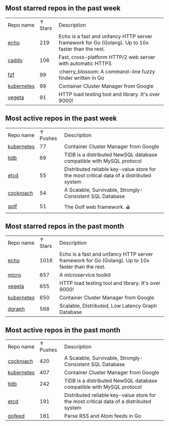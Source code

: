 Most starred repos in the past week
-----------------------------------

|                                                        |         |                                                                                                   |
|--------------------------------------------------------|---------|---------------------------------------------------------------------------------------------------|
| Repo name                                              | ↑ Stars | Description                                                                                       |
| [echo](https://github.com/labstack/echo)               | 219     | Echo is a fast and unfancy HTTP server framework for Go (Golang). Up to 10x faster than the rest. |
| [caddy](https://github.com/mholt/caddy)                | 106     | Fast, cross-platform HTTP/2 web server with automatic HTTPS                                       |
| [fzf](https://github.com/junegunn/fzf)                 | 99      | :cherry\_blossom: A command-line fuzzy finder written in Go                                       |
| [kubernetes](https://github.com/kubernetes/kubernetes) | 99      | Container Cluster Manager from Google                                                             |
| [vegeta](https://github.com/tsenart/vegeta)            | 91      | HTTP load testing tool and library. It's over 9000!                                               |

Most active repos in the past week
----------------------------------

|                                                        |          |                                                                                         |
|--------------------------------------------------------|----------|-----------------------------------------------------------------------------------------|
| Repo name                                              | ↑ Pushes | Description                                                                             |
| [kubernetes](https://github.com/kubernetes/kubernetes) | 77       | Container Cluster Manager from Google                                                   |
| [tidb](https://github.com/pingcap/tidb)                | 69       | TiDB is a distributed NewSQL database compatible with MySQL protocol                    |
| [etcd](https://github.com/coreos/etcd)                 | 55       | Distributed reliable key-value store for the most critical data of a distributed system |
| [cockroach](https://github.com/cockroachdb/cockroach)  | 54       | A Scalable, Survivable, Strongly-Consistent SQL Database                                |
| [golf](https://github.com/dinever/golf)                | 51       | The Golf web framework. :golf:                                                          |

Most starred repos in the past month
------------------------------------

|                                                        |         |                                                                                                   |
|--------------------------------------------------------|---------|---------------------------------------------------------------------------------------------------|
| Repo name                                              | ↑ Stars | Description                                                                                       |
| [echo](https://github.com/labstack/echo)               | 1016    | Echo is a fast and unfancy HTTP server framework for Go (Golang). Up to 10x faster than the rest. |
| [micro](https://github.com/micro/micro)                | 657     | A microservice toolkit                                                                            |
| [vegeta](https://github.com/tsenart/vegeta)            | 655     | HTTP load testing tool and library. It's over 9000!                                               |
| [kubernetes](https://github.com/kubernetes/kubernetes) | 650     | Container Cluster Manager from Google                                                             |
| [dgraph](https://github.com/dgraph-io/dgraph)          | 568     | Scalable, Distributed, Low Latency Graph Database                                                 |

Most active repos in the past month
-----------------------------------

|                                                        |          |                                                                                         |
|--------------------------------------------------------|----------|-----------------------------------------------------------------------------------------|
| Repo name                                              | ↑ Pushes | Description                                                                             |
| [cockroach](https://github.com/cockroachdb/cockroach)  | 420      | A Scalable, Survivable, Strongly-Consistent SQL Database                                |
| [kubernetes](https://github.com/kubernetes/kubernetes) | 407      | Container Cluster Manager from Google                                                   |
| [tidb](https://github.com/pingcap/tidb)                | 242      | TiDB is a distributed NewSQL database compatible with MySQL protocol                    |
| [etcd](https://github.com/coreos/etcd)                 | 191      | Distributed reliable key-value store for the most critical data of a distributed system |
| [gofeed](https://github.com/mmcdole/gofeed)            | 161      | Parse RSS and Atom feeds in Go                                                          |
